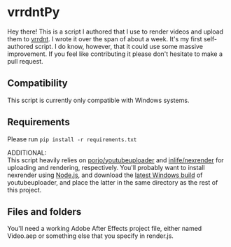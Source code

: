 # vrrdntPy

Hey there! This is a script I authored that I use to render videos and upload them to [vrrdnt](https://youtube.com/vrrdnt). I wrote it over the span of about a week. It's my first self-authored script. I do know, however, that it could use some massive improvement. If you feel like contributing it please don't hesitate to make a pull request.

## Compatibility  

This script is currently only compatible with Windows systems.  

## Requirements

Please run `pip install -r requirements.txt`

ADDITIONAL:  
This script heavily relies on [porjo/youtubeuploader](https://github.com/porjo/youtubeuploader) and [inlife/nexrender](https://github.com/inlife/nexrender) for uploading and rendering, respectively. You'll probably want to install nexrender using [Node.js](https://nodejs.org), and download the [latest Windows build](https://github.com/porjo/youtubeuploader/releases) of youtubeuploader, and place the latter in the same directory as the rest of this project.

## Files and folders

You'll need a working Adobe After Effects project file, either named Video.aep or something else that you specify in render.js.
